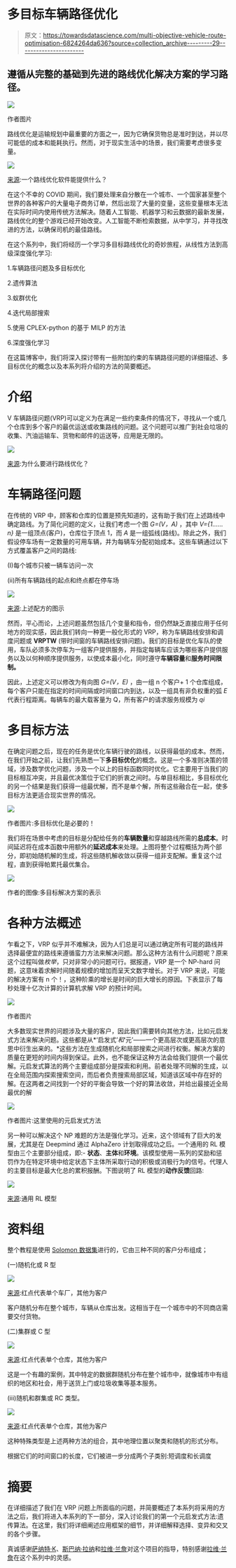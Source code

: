 # 多目标车辆路径优化

> 原文：<https://towardsdatascience.com/multi-objective-vehicle-route-optimisation-6824264da636?source=collection_archive---------29----------------------->

## 遵循从完整的基础到先进的路线优化解决方案的学习路径。

![](img/1114e1ec115135d4210a896a1c5864df.png)

作者图片

路线优化是运输规划中最重要的方面之一，因为它确保货物总是准时到达，并以尽可能低的成本和能耗执行。然而，对于现实生活中的场景，我们需要考虑很多变量。

![](img/71a9deb7972792def947e971ca72eabd.png)

[来源](https://www.google.com/url?sa=i&url=https%3A%2F%2Fblog.locus.sh%2F8-points-for-a-successful-selection-of-a-route-optimization-software%2F&psig=AOvVaw3xMJATtIoGowGk_4jo3UH-&ust=1595150001330000&source=images&cd=vfe&ved=0CAIQjRxqFwoTCMiQ453x1eoCFQAAAAAdAAAAABAD):一个路线优化软件能提供什么？

在这个不幸的 COVID 期间，我们要处理来自分散在一个城市、一个国家甚至整个世界的各种客户的大量电子商务订单，然后出现了大量的变量，这些变量根本无法在实际时间内使用传统方法解决。随着人工智能、机器学习和云数据的最新发展，路线优化的整个游戏已经开始改变。人工智能不断检索数据，从中学习，并寻找改进的方法，以确保司机的最佳路线。

在这个系列中，我们将经历一个学习多目标路线优化的奇妙旅程，从线性方法到高级深度强化学习:

1.车辆路径问题及多目标优化

2.遗传算法

3.蚁群优化

4.迭代局部搜索

5.使用 CPLEX-python 的基于 MILP 的方法

6.深度强化学习

在这篇博客中，我们将深入探讨带有一些附加约束的车辆路径问题的详细描述、多目标优化的概念以及本系列将介绍的方法的简要概述。

# 介绍

V 车辆路径问题(VRP)可以定义为在满足一些约束条件的情况下，寻找从一个或几个仓库到多个客户的最优运送或收集路线的问题。这个问题可以推广到社会垃圾的收集、汽油运输车、货物和邮件的运送等，应用是无限的。

![](img/1caa0feb1c8a08674a351d6773ba3c0b.png)

[来源](https://www.google.com/url?sa=i&url=https%3A%2F%2Fcarpalfleet.com%2Froute-optimization-software%2F&psig=AOvVaw3lyYmD6rcj7RH0lCjcjLsH&ust=1595002133957000&source=images&cd=vfe&ved=0CAIQjRxqFwoTCOizkI-U0uoCFQAAAAAdAAAAABAD):为什么要进行路线优化？

# 车辆路径问题

在传统的 VRP 中，顾客和仓库的位置是预先知道的，这有助于我们在上述路线中确定路线。为了简化问题的定义，让我们考虑一个图 *G=(V，A)* ，其中 *V={1……n}* 是一组顶点(客户)，仓库位于顶点 1，而 *A* 是一组弧线(路线)。除此之外，我们假设停车场有一定数量的可用车辆，并为每辆车分配初始成本。这些车辆通过以下方式覆盖客户之间的路线:

(I)每个城市只被一辆车访问一次

(ii)所有车辆路线的起点和终点都在停车场

![](img/54f10374b7b7b9dc711793eb59054156.png)

[来源](https://neo.lcc.uma.es/vrp/vehicle-routing-problem/):上述配方的图示

然而，平心而论，上述问题虽然包括几个变量和指令，但仍然缺乏直接应用于任何地方的现实感，因此我们转向一种更一般化形式的 VRP，称为车辆路线安排和调度问题或 **VRPTW** (带时间窗的车辆路线安排问题)。我们的目标是优化车队的使用，车队必须多次停车为一组客户提供服务，并指定每辆车应该为哪些客户提供服务以及以何种顺序提供服务，以使成本最小化，同时遵守**车辆容量**和**服务时间限制。**

因此，上述定义可以修改为有向图 *G=(V，E)* ，由一组 n 个客户+ 1 个仓库组成，每个客户只能在指定的时间间隔或时间窗口内到达，以及一组具有非负权重的弧 *E* 代表行程距离。每辆车的最大载客量为 Q，所有客户的请求服务规模为 *qi*

# 多目标方法

在确定问题之后，现在的任务是优化车辆行驶的路线，以获得最低的成本。然而，在我们开始之前，让我们先熟悉一下**多目标优化**的概念。这是一个多准则决策的领域，涉及数学优化问题，涉及一个以上的目标函数同时优化。它主要用于当我们的目标相互冲突，并且最优决策位于它们的折衷之间时。与单目标相比，多目标优化的另一个结果是我们获得一组最优解，而不是单个解，所有这些融合在一起，使多目标方法更适合现实世界的情况。

![](img/df76a8ce750b62101440689d2cba6245.png)

作者图片:多目标优化是必要的！

我们将在场景中考虑的目标是分配给任务的**车辆数量**和穿越路线所需的**总成本**。时间延迟将在成本函数中用额外的**延迟成本**来处理。上图将整个过程概括为两个部分，即初始随机解的生成，将这些随机解收敛以获得一组非支配解。重复这个过程，直到获得帕累托最优集合。

![](img/0f01dc87beba0c4cfba51b7dc95764c1.png)

作者的图像:多目标解决方案的表示

# 各种方法概述

乍看之下，VRP 似乎并不难解决，因为人们总是可以通过确定所有可能的路线并选择最便宜的路线来遵循蛮力方法来解决问题。那么这种方法有什么问题呢？原来这个过程叫做*枚举*，只对非常小的问题可行。据报道，VRP 是一个 NP-hard 问题，这意味着求解时间随着规模的增加而呈天文数字增长。对于 VRP 来说，可能的解决方案有 n 个！，这种阶乘的增长是时间的巨大增长的原因。下表显示了每秒处理十亿次计算的计算机求解 VRP 的预计时间。

![](img/d88263533d8a8e9b6283f0110bcaa9c6.png)

作者图片

大多数现实世界的问题涉及大量的客户，因此我们需要转向其他方法，比如元启发式方法来解决问题。这些都是从*‘启发式’*和*‘元’——一个更高层次或更高层次的意思中衍生出来的。*这些方法在生成随机化和局部搜索之间进行权衡。解决方案的质量在更短的时间内得到保证。此外，也不能保证这种方法会给我们提供一个最优解。元启发式算法的两个主要组成部分是探索和利用。前者处理不同解的生成，以在全局范围内探索搜索空间，而后者负责搜索局部区域，知道该区域中存在好的解。在这两者之间找到一个好的平衡会导致一个好的算法收敛，并给出最接近全局最优的解

![](img/959b7ba0257bfb21aa4a819001681a15.png)

作者图片:这里使用的元启发式方法

另一种可以解决这个 NP 难题的方法是强化学习。近来，这个领域有了巨大的发展，尤其是在 Deepmind 通过 AlphaZero 计划取得成功之后。一个通用的 RL 模型由三个主要部分组成，即:- **状态**、**主体**和**环境**。该模型使用一系列的奖励和惩罚作为在特定环境中给定状态下主体所采取行动的积极或消极行为的信号。代理人的主要目标是最大化总的累积报酬。下图说明了 RL 模型的**动作反馈**回路:

![](img/e225b7ff55d1ef95350c5761e6cb235c.png)

[来源](https://www.google.com/imgres?imgurl=https%3A%2F%2Fwww.kdnuggets.com%2Fimages%2Freinforcement-learning-fig1-700.jpg&imgrefurl=https%3A%2F%2Fwww.kdnuggets.com%2F2018%2F03%2F5-things-reinforcement-learning.html&tbnid=ivmsD3gf5LO7WM&vet=12ahUKEwiuntH5ktLqAhU9KrcAHaO2DP4QMygAegUIARCvAQ..i&docid=ciSCJdUOasdOyM&w=700&h=270&q=reinforcement%20learning%20images&ved=2ahUKEwiuntH5ktLqAhU9KrcAHaO2DP4QMygAegUIARCvAQ):通用 RL 模型

# 资料组

整个教程是使用 [Solomon 数据集](http://web.cba.neu.edu/~msolomon/problems.htm)进行的，它由三种不同的客户分布组成；

(一)随机化或 R 型

![](img/1417f058fda7ef1427ac652cca4f4855.png)

[来源](http://eprints.nottingham.ac.uk/13713/1/thesis.pdf):红点代表单个车厂，其他为客户

客户随机分布在整个城市，车辆从仓库出发。这相当于在一个城市中的不同商店需要交付货物。

(二)集群或 C 型

![](img/83c4782b525621cf89e3aee13e1fe815.png)

[来源](http://eprints.nottingham.ac.uk/13713/1/thesis.pdf):红点代表单个仓库，其他为客户

这是一个有趣的案例，其中特定的数据群随机分布在整个城市中，就像城市中有组织的地区和社会，用于送货上门或垃圾收集等基本服务。

(iii)随机和群集或 RC 类型。

![](img/aa2e064c1b5114fd1f569a4b517a5b43.png)

[来源](http://eprints.nottingham.ac.uk/13713/1/thesis.pdf):红点代表单个仓库，其他为客户

这种特殊类型是上述两种方法的组合，其中地理位置以聚类和随机的形式分布。

根据它们的时间窗口的长度，它们被进一步分成两个子类别:短调度和长调度

# 摘要

在详细描述了我们在 VRP 问题上所面临的问题，并简要概述了本系列将采用的方法之后，我们将进入本系列的下一部分，深入讨论我们的第一个元启发式方法:遗传算法。在这里，我们将详细阐述应用框架的细节，并详细解释选择、变异和交叉的各个步骤。

真诚感谢[萨纳特·K](https://www.linkedin.com/in/sarnath/)、[斯巴纳·拉纳](https://www.linkedin.com/in/subarna-rana/)和[拉维·兰詹](https://www.linkedin.com/in/ravi-ranjan-03/)对这个项目的指导，特别感谢[拉维·兰詹](https://www.linkedin.com/in/ravi-ranjan-03/)在这个系列中的灵感。